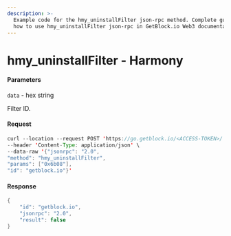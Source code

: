 ```yaml
---
description: >-
  Example code for the hmy_uninstallFilter json-rpc method. Сomplete guide on
  how to use hmy_uninstallFilter json-rpc in GetBlock.io Web3 documentation.
---
```


# hmy\_uninstallFilter - Harmony

#### Parameters

`data` - hex string

Filter ID.

#### Request

```java
curl --location --request POST 'https://go.getblock.io/<ACCESS-TOKEN>/' \
--header 'Content-Type: application/json' \ 
--data-raw '{"jsonrpc": "2.0",
"method": "hmy_uninstallFilter",
"params": ["0x6b08"],
"id": "getblock.io"}'
```

#### Response

```java
{
    "id": "getblock.io",
    "jsonrpc": "2.0",
    "result": false
}
```
